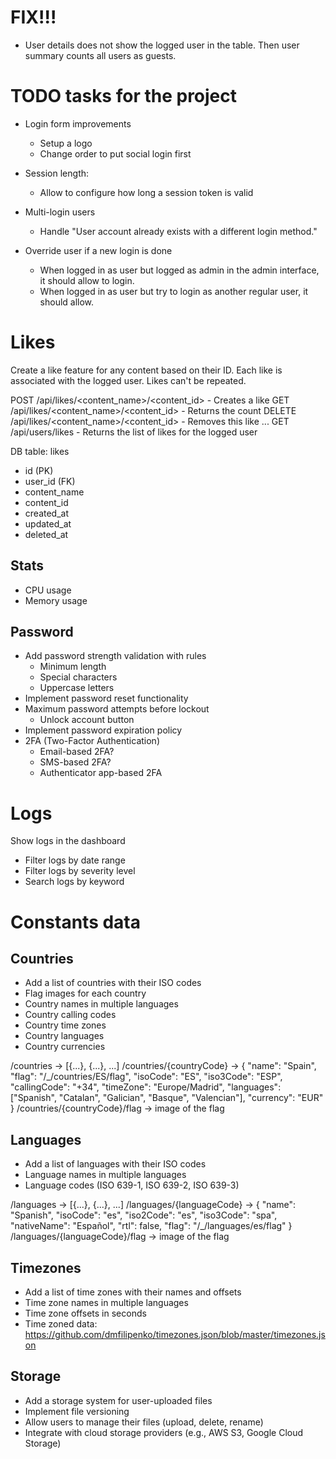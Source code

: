 
# FIX!!!

- User details does not show the logged user in the table. Then user summary counts all users as guests.

# TODO tasks for the project

* Login form improvements
    - Setup a logo
    - Change order to put social login first

* Session length:
    - Allow to configure how long a session token is valid
    

* Multi-login users
    - Handle "User account already exists with a different login method."
* Override user if a new login is done
    - When logged in as user but logged as admin in the admin interface, it should allow to login.
    - When logged in as user but try to login as another regular user, it should allow.

# Likes

Create a like feature for any content based on their ID. Each like is associated with the logged user.
Likes can't be repeated.

POST /api/likes/<content_name>/<content_id> - Creates a like
GET /api/likes/<content_name>/<content_id> - Returns the count
DELETE /api/likes/<content_name>/<content_id> - Removes this like
...
GET /api/users/likes - Returns the list of likes for the logged user

DB table:
likes
- id (PK)
- user_id (FK)
- content_name
- content_id
- created_at
- updated_at
- deleted_at

## Stats

* CPU usage
* Memory usage

## Password

* Add password strength validation with rules
    * Minimum length
    * Special characters
    * Uppercase letters
* Implement password reset functionality
* Maximum password attempts before lockout
    * Unlock account button
* Implement password expiration policy
* 2FA (Two-Factor Authentication)
    * Email-based 2FA?
    * SMS-based 2FA?
    * Authenticator app-based 2FA


# Logs

Show logs in the dashboard
* Filter logs by date range
* Filter logs by severity level
* Search logs by keyword


# Constants data

## Countries

* Add a list of countries with their ISO codes
* Flag images for each country
* Country names in multiple languages
* Country calling codes
* Country time zones
* Country languages
* Country currencies

/countries -> [{...}, {...}, ...]
/countries/{countryCode} -> {
  "name": "Spain",
  "flag": "/_/countries/ES/flag",
  "isoCode": "ES",
  "iso3Code": "ESP",
  "callingCode": "+34",
  "timeZone": "Europe/Madrid",
  "languages": ["Spanish", "Catalan", "Galician", "Basque", "Valencian"],
  "currency": "EUR"
}
/countries/{countryCode}/flag -> image of the flag

## Languages

* Add a list of languages with their ISO codes
* Language names in multiple languages
* Language codes (ISO 639-1, ISO 639-2, ISO 639-3)

/languages -> [{...}, {...}, ...]
/languages/{languageCode} -> {
    "name": "Spanish",
    "isoCode": "es",
    "iso2Code": "es",
    "iso3Code": "spa",
    "nativeName": "Español",
    "rtl": false,
    "flag": "/_/languages/es/flag"
}
/languages/{languageCode}/flag -> image of the flag

## Timezones

* Add a list of time zones with their names and offsets
* Time zone names in multiple languages
* Time zone offsets in seconds
* Time zoned data: https://github.com/dmfilipenko/timezones.json/blob/master/timezones.json


## Storage

* Add a storage system for user-uploaded files
* Implement file versioning
* Allow users to manage their files (upload, delete, rename)
* Integrate with cloud storage providers (e.g., AWS S3, Google Cloud Storage)
